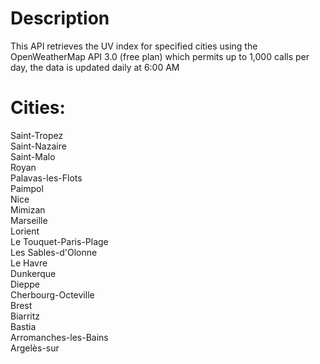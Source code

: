 # Description
This API retrieves the UV index for specified cities using the OpenWeatherMap API 3.0 (free plan) which permits up to 1,000 calls per day, the data is updated daily at 6:00 AM 
# Cities: 
Saint-Tropez <br>
Saint-Nazaire <br>
Saint-Malo <br>
Royan <br>
Palavas-les-Flots <br>
Paimpol <br>
Nice <br>
Mimizan <br>
Marseille <br>
Lorient <br>
Le Touquet-Paris-Plage <br>
Les Sables-d'Olonne <br>
Le Havre <br>
Dunkerque <br>
Dieppe <br>
Cherbourg-Octeville <br>
Brest <br>
Biarritz <br>
Bastia <br>
Arromanches-les-Bains <br>
Argelès-sur <br>
